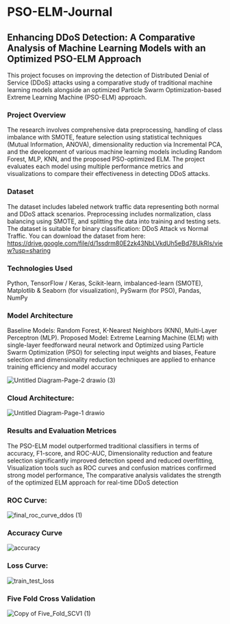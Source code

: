 # PSO-ELM-Journal


## Enhancing DDoS Detection: A Comparative Analysis of Machine Learning Models with an Optimized PSO-ELM Approach
This project focuses on improving the detection of Distributed Denial of Service (DDoS) attacks using a comparative study of traditional machine learning models alongside an optimized Particle Swarm Optimization-based Extreme Learning Machine (PSO-ELM) approach.

### Project Overview
The research involves comprehensive data preprocessing, handling of class imbalance with SMOTE, feature selection using statistical techniques (Mutual Information, ANOVA), dimensionality reduction via Incremental PCA, and the development of various machine learning models including Random Forest, MLP, KNN, and the proposed PSO-optimized ELM. The project evaluates each model using multiple performance metrics and visualizations to compare their effectiveness in detecting DDoS attacks.

### Dataset
The dataset includes labeled network traffic data representing both normal and DDoS attack scenarios. Preprocessing includes normalization, class balancing using SMOTE, and splitting the data into training and testing sets. The dataset is suitable for binary classification: DDoS Attack vs Normal Traffic. You can download the dataset from here: https://drive.google.com/file/d/1ssdrm80E2zk43NbLVkdUh5eBd78UkRls/view?usp=sharing

### Technologies Used
Python, TensorFlow / Keras, Scikit-learn, imbalanced-learn (SMOTE), Matplotlib & Seaborn (for visualization), PySwarm (for PSO), Pandas, NumPy

### Model Architecture
Baseline Models: Random Forest, K-Nearest Neighbors (KNN), Multi-Layer Perceptron (MLP). Proposed Model: Extreme Learning Machine (ELM) with single-layer feedforward neural network and Optimized using Particle Swarm Optimization (PSO) for selecting input weights and biases, Feature selection and dimensionality reduction techniques are applied to enhance training efficiency and model accuracy


![Untitled Diagram-Page-2 drawio (3)](https://github.com/user-attachments/assets/8df4aa56-207e-47a2-b59f-d3f1e0d05f82)

### Cloud Architecture:
![Untitled Diagram-Page-1 drawio](https://github.com/user-attachments/assets/a2af1a4f-5d10-43ec-8ef6-4c1eccb4f66d)


### Results and Evaluation Metrices
The PSO-ELM model outperformed traditional classifiers in terms of accuracy, F1-score, and ROC-AUC, Dimensionality reduction and feature selection significantly improved detection speed and reduced overfitting, Visualization tools such as ROC curves and confusion matrices confirmed strong model performance, The comparative analysis validates the strength of the optimized ELM approach for real-time DDoS detection


### ROC Curve: 
![final_roc_curve_ddos (1)](https://github.com/user-attachments/assets/be7511a6-7796-4749-8546-9a9095859f06)

### Accuracy Curve
![accuracy](https://github.com/user-attachments/assets/06a0efb6-ddbd-4ce9-b3f6-b4d70e038dac)

### Loss Curve:
![train_test_loss](https://github.com/user-attachments/assets/7c0116ad-3abf-44a0-8cd4-edae0a73cb4d)

### Five Fold Cross Validation
![Copy of Five_Fold_SCV1 (1)](https://github.com/user-attachments/assets/10917234-f014-4169-a575-d83bfca85ebe)




